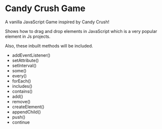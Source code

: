 # Candy Crush Game

A vanilla JavaScript Game inspired by Candy Crush!

Shows how to drag and drop elements in JavaScript which is a very popular element in Js projects.

Also, these inbuilt methods will be included.

- addEventListener()
- setAttribute()
- setInterval()
- some()
- every()
- forEach()
- includes()
- contains()
- add()
- remove()
- createElement()
- appendChild()
- push()
- continue
